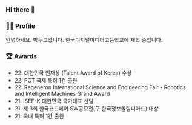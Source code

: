 ### Hi there 👋

### 🧑‍💻 Profile
안녕하세요. 박두고입니다.
한국디지털미디어고등학교에 재학 중입니다.

### 🏆 Awards
  - 22: 대한민국 인재상 (Talent Award of Korea) 수상
  - 22: PCT 국제 특허 1건 출원
  - 22: Regeneron International Science and Engineering Fair - Robotics and Intelligent Machines Grand Award
  - 21: ISEF-K 대한민국 국가대표 선발
  - 21: 제 3회 한국코드페어 SW공모전(구 한국정보올림피아드) 대상
  - 21: 국내 특허 1건 출원
